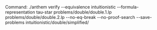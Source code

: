 Command: ./anthem verify --equivalence intuitionistic --formula-representation tau-star problems/double/double.1.lp problems/double/double.2.lp  --no-eq-break --no-proof-search --save-problems intuitionistic/double/simplified/
